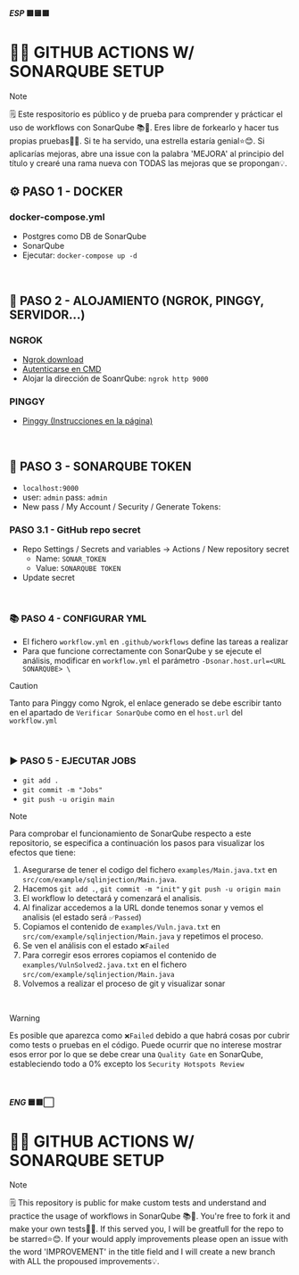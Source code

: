 #### _ESP_ 🟥🟨🟥
# 🕵🏻 GITHUB ACTIONS W/ SONARQUBE SETUP
>[!NOTE] 
🗒️ Este respositorio es público y de prueba para comprender y prácticar el uso de workflows con SonarQube 📚🧪. Eres libre de forkearlo y hacer tus propias pruebas🤝🏻. Si te ha servido, una estrella estaría genial⭐😊. Si aplicarías mejoras, abre una issue con la palabra 'MEJORA' al principio del título y crearé una rama nueva con TODAS las mejoras que se propongan💡.

## ⚙️ PASO 1 - DOCKER
### docker-compose.yml
- Postgres como DB de SonarQube
- SonarQube
- Ejecutar: `docker-compose up -d`

<br>

## 💭 PASO 2 - ALOJAMIENTO (NGROK, PINGGY, SERVIDOR...)
### NGROK
- [Ngrok download](https://download.ngrok.com/downloads/windows)
- [Autenticarse en CMD](https://dashboard.ngrok.com/get-started/your-authtoken)
- Alojar la dirección de SoanrQube: `ngrok http 9000`
### PINGGY
- [Pinggy (Instrucciones en la página)](https://pinggy.io)
<br>

## 🔐 PASO 3 - SONARQUBE TOKEN
- `localhost:9000`
-  user: `admin` pass: `admin`
-  New pass / My Account / Security / Generate Tokens:

### PASO 3.1 - GitHub repo secret
- Repo Settings / Secrets and variables -> Actions / New repository secret
  - Name: `SONAR_TOKEN` 
  - Value: `SONARQUBE TOKEN`
- Update secret

<br>

### 📚 PASO 4 - CONFIGURAR YML
- El fichero `workflow.yml` en `.github/workflows` define las tareas a realizar
- Para que funcione correctamente con SonarQube y se ejecute el análisis, modificar en `workflow.yml` el parámetro `-Dsonar.host.url=<URL SONARQUBE> \`

>[!CAUTION]
Tanto para Pinggy como Ngrok, el enlace generado se debe escribir tanto en el apartado de `Verificar SonarQube` como en el `host.url` del `workflow.yml`

<br>

### ▶️ PASO 5 - EJECUTAR JOBS
- `git add .` 
- `git commit -m "Jobs"`
- `git push -u origin main` 

>[!NOTE]
Para comprobar el funcionamiento de SonarQube respecto a este repositorio, se especifica a continuación los pasos para visualizar los efectos que tiene:

1. Asegurarse de tener el codigo del fichero `examples/Main.java.txt` en `src/com/example/sqlinjection/Main.java`.
2. Hacemos `git add .`, `git commit -m "init"` y `git push -u origin main`
3. El workflow lo detectará y comenzará el analisis.
4. Al finalizar accedemos a la URL donde tenemos sonar y vemos el analisis (el estado será `✅Passed`)
5. Copiamos el contenido de `examples/Vuln.java.txt` en `src/com/example/sqlinjection/Main.java` y repetimos el proceso.
6. Se ven el análisis con el estado `❌Failed`
7. Para corregir esos errores copiamos el contenido de `examples/VulnSolved2.java.txt` en el fichero `src/com/example/sqlinjection/Main.java`
8. Volvemos a realizar el proceso de git y visualizar sonar

<br>

>[!WARNING]
Es posible que aparezca como `❌Failed` debido a que habrá cosas por cubrir como tests o pruebas en el código. Puede ocurrir que no interese mostrar esos error por lo que se debe crear una `Quality Gate` en SonarQube, estableciendo todo a 0% excepto los `Security Hotspots Review`

<br>

#### _ENG_ 🟦🟥⬜
# 🕵🏻 GITHUB ACTIONS W/ SONARQUBE SETUP
>[!NOTE] 
🗒️ This repository is public for make custom tests and understand and practice the usage of workflows in SonarQube 📚🧪. You're free to fork it and make your own tests🤝🏻. If this served you, I will be greatfull for the repo to be starred⭐😊. If your would apply improvements please open an issue with the word 'IMPROVEMENT' in the title field and I will create a new branch with ALL the propoused improvements💡.
